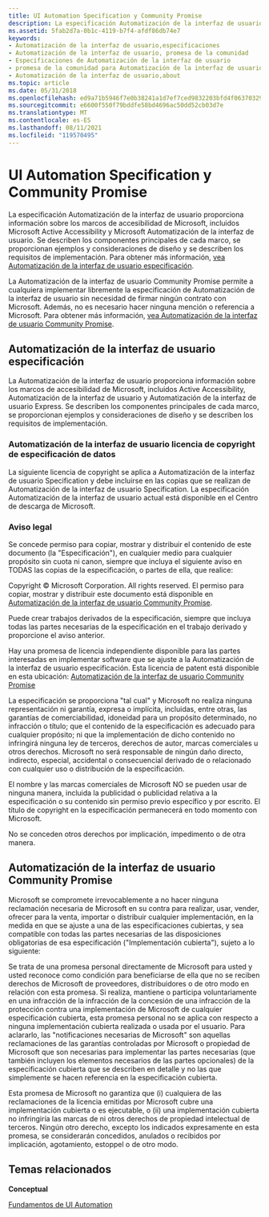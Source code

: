 ```yaml
---
title: UI Automation Specification y Community Promise
description: La especificación Automatización de la interfaz de usuario proporciona información sobre los marcos de accesibilidad de Microsoft, incluidos Microsoft Active Accessibility y Microsoft Automatización de la interfaz de usuario.
ms.assetid: 5fab2d7a-0b1c-4119-b7f4-afdf86db74e7
keywords:
- Automatización de la interfaz de usuario,especificaciones
- Automatización de la interfaz de usuario, promesa de la comunidad
- Especificaciones de Automatización de la interfaz de usuario
- promesa de la comunidad para Automatización de la interfaz de usuario
- Automatización de la interfaz de usuario,about
ms.topic: article
ms.date: 05/31/2018
ms.openlocfilehash: ed9a71b5946f7e0b38241a1d7ef7ced9832203bfd4f0637032903f4dad948607
ms.sourcegitcommit: e6600f550f79bddfe58bd4696ac50dd52cb03d7e
ms.translationtype: MT
ms.contentlocale: es-ES
ms.lasthandoff: 08/11/2021
ms.locfileid: "119570495"
---
```

# <a name="ui-automation-specification-and-community-promise"></a>UI Automation Specification y Community Promise

La especificación Automatización de la interfaz de usuario proporciona información sobre los marcos de accesibilidad de Microsoft, incluidos Microsoft Active Accessibility y Microsoft Automatización de la interfaz de usuario. Se describen los componentes principales de cada marco, se proporcionan ejemplos y consideraciones de diseño y se describen los requisitos de implementación. Para obtener más información, [vea Automatización de la interfaz de usuario especificación](ui-automation-specification.md).

La Automatización de la interfaz de usuario Community Promise permite a cualquiera implementar libremente la especificación de Automatización de la interfaz de usuario sin necesidad de firmar ningún contrato con Microsoft. Además, no es necesario hacer ninguna mención o referencia a Microsoft. Para obtener más información, [vea Automatización de la interfaz de usuario Community Promise](uiauto-specandcommunitypromise.md).

## <a name="ui-automation-specification"></a>Automatización de la interfaz de usuario especificación

La Automatización de la interfaz de usuario proporciona información sobre los marcos de accesibilidad de Microsoft, incluidos Active Accessibility, Automatización de la interfaz de usuario y Automatización de la interfaz de usuario Express. Se describen los componentes principales de cada marco, se proporcionan ejemplos y consideraciones de diseño y se describen los requisitos de implementación.

### <a name="ui-automation-specification-copyright-license"></a>Automatización de la interfaz de usuario licencia de copyright de especificación de datos

La siguiente licencia de copyright se aplica a Automatización de la interfaz de usuario Specification y debe incluirse en las copias que se realizan de Automatización de la interfaz de usuario Specification. La especificación Automatización de la interfaz de usuario actual está disponible en el Centro de descarga de Microsoft.

### <a name="legal-notice"></a>Aviso legal

Se concede permiso para copiar, mostrar y distribuir el contenido de este documento (la "Especificación"), en cualquier medio para cualquier propósito sin cuota ni canon, siempre que incluya el siguiente aviso en TODAS las copias de la especificación, o partes de ella, que realice:

Copyright © Microsoft Corporation. All rights reserved. El permiso para copiar, mostrar y distribuir este documento está disponible en [Automatización de la interfaz de usuario Community Promise](uiauto-specandcommunitypromise.md).

Puede crear trabajos derivados de la especificación, siempre que incluya todas las partes necesarias de la especificación en el trabajo derivado y proporcione el aviso anterior.

Hay una promesa de licencia independiente disponible para las partes interesadas en implementar software que se ajuste a la Automatización de la interfaz de usuario especificación. Esta licencia de patent está disponible en esta ubicación: [Automatización de la interfaz de usuario Community Promise](uiauto-specandcommunitypromise.md)

La especificación se proporciona "tal cual" y Microsoft no realiza ninguna representación ni garantía, expresa o implícita, incluidas, entre otras, las garantías de comerciabilidad, idoneidad para un propósito determinado, no infracción o título; que el contenido de la especificación es adecuado para cualquier propósito; ni que la implementación de dicho contenido no infringirá ninguna ley de terceros, derechos de autor, marcas comerciales u otros derechos. Microsoft no será responsable de ningún daño directo, indirecto, especial, accidental o consecuencial derivado de o relacionado con cualquier uso o distribución de la especificación.

El nombre y las marcas comerciales de Microsoft NO se pueden usar de ninguna manera, incluida la publicidad o publicidad relativa a la especificación o su contenido sin permiso previo específico y por escrito. El título de copyright en la especificación permanecerá en todo momento con Microsoft.

No se conceden otros derechos por implicación, impedimento o de otra manera.

## <a name="ui-automation-community-promise"></a>Automatización de la interfaz de usuario Community Promise

Microsoft se compromete irrevocablemente a no hacer ninguna reclamación necesaria de Microsoft en su contra para realizar, usar, vender, ofrecer para la venta, importar o distribuir cualquier implementación, en la medida en que se ajuste a una de las especificaciones cubiertas, y sea compatible con todas las partes necesarias de las disposiciones obligatorias de esa especificación ("Implementación cubierta"), sujeto a lo siguiente:

Se trata de una promesa personal directamente de Microsoft para usted y usted reconoce como condición para beneficiarse de ella que no se reciben derechos de Microsoft de proveedores, distribuidores o de otro modo en relación con esta promesa. Si realiza, mantiene o participa voluntariamente en una infracción de la infracción de la concesión de una infracción de la protección contra una implementación de Microsoft de cualquier especificación cubierta, esta promesa personal no se aplica con respecto a ninguna implementación cubierta realizada o usada por el usuario. Para aclararlo, las "notificaciones necesarias de Microsoft" son aquellas reclamaciones de las garantías controladas por Microsoft o propiedad de Microsoft que son necesarias para implementar las partes necesarias (que también incluyen los elementos necesarios de las partes opcionales) de la especificación cubierta que se describen en detalle y no las que simplemente se hacen referencia en la especificación cubierta.

Esta promesa de Microsoft no garantiza que (i) cualquiera de las reclamaciones de la licencia emitidas por Microsoft cubre una implementación cubierta o es ejecutable, o (ii) una implementación cubierta no infringiría las marcas de ni otros derechos de propiedad intelectual de terceros. Ningún otro derecho, excepto los indicados expresamente en esta promesa, se considerarán concedidos, anulados o recibidos por implicación, agotamiento, estoppel o de otro modo.

## <a name="related-topics"></a>Temas relacionados

<dl> <dt>

**Conceptual**
</dt> <dt>

[Fundamentos de UI Automation](entry-uiautocore-overview.md)
</dt> </dl>

 

 




